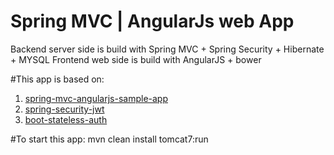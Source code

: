# Spring MVC | AngularJs web App
Backend server side is build with  Spring MVC + Spring Security + Hibernate + MYSQL
Frontend web side is build with AngularJS + bower

#This app is based on:
1. [spring-mvc-angularjs-sample-app](https://github.com/jhades/spring-mvc-angularjs-sample-app)
2. [spring-security-jwt](https://github.com/technical-rex/spring-security-jwt)
3. [boot-stateless-auth](https://github.com/Robbert1/boot-stateless-auth)

#To start this app:
mvn clean install tomcat7:run

				